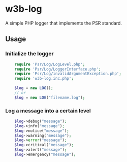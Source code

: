 # w3b-log
A simple PHP logger that implements the PSR standard.

## Usage

### Initialize the logger
```php
    require 'Psr/Log/LogLevel.php';
    require 'Psr/Log/LoggerInterface.php';
    require 'Psr/Log/invalidArgumentException.php';
    require 'w3b-log.inc.php';
    
    $log = new LOG();
    // or
    $log = new LOG("filename.log");
```

### Log a message into a certain level
```php
    $log->debug("message");
    $log->info("message");
    $log->notice("message");
    $log->warning("message");
    $log->error("message");
    $log->critical("message");
    $log->alert("message");
    $log->emergency("message");
```
